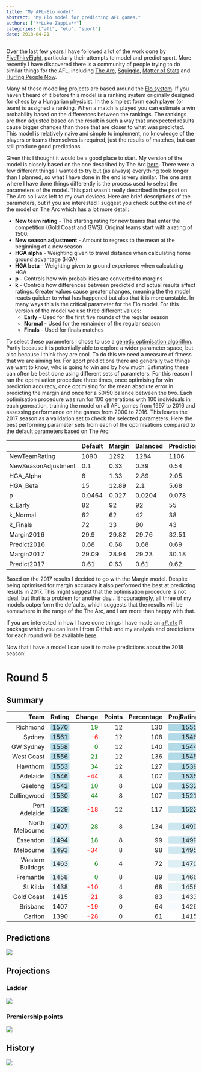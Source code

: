```yaml
---
title: "My AFL-Elo model"
abstract: "My Elo model for predicting AFL games."
authors: ["**Luke Zappia**"]
categories: ["afl", "elo", "sport"]
date: 2018-04-21
---
```



<!-- ```{r knitr, include = FALSE}
knitr::opts_chunk$set(autodep        = TRUE,
                      cache          = FALSE,
                      cache.comments = TRUE,
                      echo           = FALSE,
                      error          = FALSE,
                      fig.align      = "center",
                      fig.width      = 10,
                      fig.height     = 8,
                      message        = FALSE,
                      warning        = FALSE)
``` -->

<!-- ```{r libraries}
library("knitr")
library("here")
library("formattable")
library("tidyverse")
``` -->


Over the last few years I have followed a lot of the work done by
[FiveThiryEight][FiveThirtyEight], particularly their attempts to model and
predict sport. More recently I have discovered there is a community of people
trying to do similar things for the AFL, including [The Arc][TheArc],
[Squiggle][Squiggle], [Matter of Stats][Mos] and [Hurling People Now][HPN].

Many of these modelling projects are based around the [Elo system][Elo]. If you
haven't heard of it before this model is a ranking system originally designed
for chess by a Hungarian physicist. In the simplest form each player (or team)
is assigned a ranking. When a match is played you can estimate a win probability
based on the differences between the rankings. The rankings are then adjusted
based on the result in such a way that unexpected results cause bigger changes
than those that are closer to what was predicted. This model is relatively naive
and simple to implement, no knowledge of the players or teams themselves is
required, just the results of matches, but can still produce good predictions.

Given this I thought it would be a good place to start. My version of the model
is closely based on the one described by The Arc [here][TheArcModel]. There were
a few different things I wanted to try but (as always) everything took longer
than I planned, so what I have done in the end is very similar. The one area
where I have done things differently is the process used to select the
parameters of the model. This part wasn't really described in the post on The
Arc so I was left to my own devices. Here are brief descriptions of the
parameters, but if you are interested I suggest you check out the outline of
the model on The Arc which has a lot more detail:

* **New team rating** - The starting rating for new teams that enter the
  competition (Gold Coast and GWS). Original teams start with a rating of 1500.
* **New season adjustment** - Amount to regress to the mean at the beginning of
  a new season
* **HGA alpha** - Weighting given to travel distance when calculating home
  ground advantage (HGA)
* **HGA beta** - Weighting given to ground experience when calculating HGA
* **p** - Controls how win probabilities are converted to margins
* **k** - Controls how differences between predicted and actual results affect
  ratings. Greater values cause greater changes, meaning the the model reacts
  quicker to what has happened but also that it is more unstable. In many ways
  this is the critical parameter for the Elo model. For this version of the
  model we use three different values:
    * **Early** - Used for the first five rounds of the regular season
    * **Normal** - Used for the remainder of the regular season
    * **Finals** - Used for finals matches

To select these parameters I chose to use a [genetic optimisation algorithm][GA].
Partly because it is potentially able to explore a wider parameter space, but
also because I think they are cool. To do this we need a measure of fitness that
we are aiming for. For sport predictions there are generally two things we want
to know, who is going to win and by how much. Estimating these can often be best
done using different sets of parameters. For this reason I ran the optimisation
procedure three times, once optimising for win prediction accuracy, once
optimising for the mean absolute error in predicting the margin and once for a
50/50 balance between the two. Each optimisation procedure was run for 100
generations with 100 individuals in each generation, training the model on all
AFL games from 1997 to 2016 and assessing performance on the games from 2000
to 2016. This leaves the 2017 season as a validation set to check the selected
parameters. Here the best performing parameter sets from each of the
optimisations compared to the default parameters based on The Arc:

<!-- ```{r opt-summary}
opt_summ <- read_tsv(here("static/data/afl2018/optimisation_summary.tsv"),
                     col_types = cols(
                         .default = col_double(),
                         Version = col_character()
                     ))
opt_summ %>%
    mutate(new_team_rating = round(new_team_rating),
           new_season_adjustment = round(new_season_adjustment, 2),
           hga_alpha = round(hga_alpha, 2),
           hga_beta = round(hga_beta, 2),
           pred_p = round(pred_p, 4),
           adjust_k_early = round(adjust_k_early),
           adjust_k_normal = round(adjust_k_normal),
           adjust_k_finals = round(adjust_k_finals),
           Margin2016 = round(Margin2016, 2),
           Predict2016 = round(Predict2016, 2),
           Margin2017 = round(Margin2017, 2),
           Predict2017 = round(Predict2017, 2)) %>%
    mutate_all(as.character) %>%
    select(-Version) %>%
    rename(NewTeamRating = new_team_rating,
           NewSeasonAdjustment = new_season_adjustment,
           HGA_Alpha = hga_alpha,
           HGA_Beta = hga_beta,
           p = pred_p,
           k_Early = adjust_k_early,
           k_Normal = adjust_k_normal,
           k_Finals = adjust_k_finals) %>%
    t() %>%
    data.frame() %>%
    rename(Default = X1, Margin = X2, Balanced = X3, Prediction = X4) %>%
    kable()
``` -->

<table>
<thead>
<tr class="header">
<th></th>
<th align="left">Default</th>
<th align="left">Margin</th>
<th align="left">Balanced</th>
<th align="left">Prediction</th>
</tr>
</thead>
<tbody>
<tr class="odd">
<td>NewTeamRating</td>
<td align="left">1090</td>
<td align="left">1292</td>
<td align="left">1284</td>
<td align="left">1106</td>
</tr>
<tr class="even">
<td>NewSeasonAdjustment</td>
<td align="left">0.1</td>
<td align="left">0.33</td>
<td align="left">0.39</td>
<td align="left">0.54</td>
</tr>
<tr class="odd">
<td>HGA_Alpha</td>
<td align="left">6</td>
<td align="left">1.33</td>
<td align="left">2.89</td>
<td align="left">2.05</td>
</tr>
<tr class="even">
<td>HGA_Beta</td>
<td align="left">15</td>
<td align="left">12.89</td>
<td align="left">2.1</td>
<td align="left">5.68</td>
</tr>
<tr class="odd">
<td>p</td>
<td align="left">0.0464</td>
<td align="left">0.027</td>
<td align="left">0.0204</td>
<td align="left">0.078</td>
</tr>
<tr class="even">
<td>k_Early</td>
<td align="left">82</td>
<td align="left">92</td>
<td align="left">92</td>
<td align="left">55</td>
</tr>
<tr class="odd">
<td>k_Normal</td>
<td align="left">62</td>
<td align="left">62</td>
<td align="left">42</td>
<td align="left">38</td>
</tr>
<tr class="even">
<td>k_Finals</td>
<td align="left">72</td>
<td align="left">33</td>
<td align="left">80</td>
<td align="left">43</td>
</tr>
<tr class="odd">
<td>Margin2016</td>
<td align="left">29.9</td>
<td align="left">29.82</td>
<td align="left">29.76</td>
<td align="left">32.51</td>
</tr>
<tr class="even">
<td>Predict2016</td>
<td align="left">0.68</td>
<td align="left">0.68</td>
<td align="left">0.68</td>
<td align="left">0.69</td>
</tr>
<tr class="odd">
<td>Margin2017</td>
<td align="left">29.09</td>
<td align="left">28.94</td>
<td align="left">29.23</td>
<td align="left">30.18</td>
</tr>
<tr class="even">
<td>Predict2017</td>
<td align="left">0.61</td>
<td align="left">0.63</td>
<td align="left">0.61</td>
<td align="left">0.62</td>
</tr>
</tbody>
</table>

Based on the 2017 results I decided to go with  the Margin model. Despite being
optimised for margin accuracy it also performed the best at predicting results
in 2017. This might suggest that the optimisation procedure is not ideal, but
that is a problem for another day... Encouragingly, all three of my models
outperform the defaults, which suggests that the results will be somewhere in
the range of the The Arc, and I am more than happy with that.

If you are interested in how I have done things I have made an
[`aflelo`][aflelo] R package which you can install from GitHub and my analysis
and predictions for each round will be available [here][afl2018].

Now that I have a model I can use it to make predictions about the 2018 season!

Round 5
=======

Summary
-------

<!-- ```{r summ_table}
summ_table <- read_rds(here("static/data/afl2018/R5/summary_table.Rds"))
summ_table
``` -->

<table class="table table-condensed">
<thead>
<tr>
<th style="text-align:right;">
Team
</th>
<th style="text-align:right;">
Rating
</th>
<th style="text-align:right;">
Change
</th>
<th style="text-align:right;">
Points
</th>
<th style="text-align:right;">
Percentage
</th>
<th style="text-align:right;">
ProjRating
</th>
<th style="text-align:right;">
ProjPoints
</th>
<th style="text-align:right;">
Top2
</th>
<th style="text-align:right;">
Top4
</th>
<th style="text-align:right;">
Top8
</th>
</tr>
</thead>
<tbody>
<tr>
<td style="text-align:right;">
Richmond
</td>
<td style="text-align:right;">
<span style="display: block; padding: 0 4px; border-radius: 4px; background-color: #add8e6">1570</span>
</td>
<td style="text-align:right;">
<span style="color: green">19</span>
</td>
<td style="text-align:right;">
12
</td>
<td style="text-align:right;">
130
</td>
<td style="text-align:right;">
<span style="display: block; padding: 0 4px; border-radius: 4px; background-color: #add8e6">1555</span>
</td>
<td style="text-align:right;">
56.5
</td>
<td style="text-align:right;">
<span style="display: block; padding: 0 4px; border-radius: 4px; background-color: #ffb6c1">28.2</span>
</td>
<td style="text-align:right;">
<span style="display: block; padding: 0 4px; border-radius: 4px; background-color: #ffb6c1">49.8</span>
</td>
<td style="text-align:right;">
<span style="display: block; padding: 0 4px; border-radius: 4px; background-color: #ffb6c1">78.9</span>
</td>
</tr>
<tr>
<td style="text-align:right;">
Sydney
</td>
<td style="text-align:right;">
<span style="display: block; padding: 0 4px; border-radius: 4px; background-color: #b1d9e7">1561</span>
</td>
<td style="text-align:right;">
<span style="color: red">-6</span>
</td>
<td style="text-align:right;">
12
</td>
<td style="text-align:right;">
108
</td>
<td style="text-align:right;">
<span style="display: block; padding: 0 4px; border-radius: 4px; background-color: #b2dae7">1546</span>
</td>
<td style="text-align:right;">
56.9
</td>
<td style="text-align:right;">
<span style="display: block; padding: 0 4px; border-radius: 4px; background-color: #ffb6c1">27.9</span>
</td>
<td style="text-align:right;">
<span style="display: block; padding: 0 4px; border-radius: 4px; background-color: #ffb6c1">49.4</span>
</td>
<td style="text-align:right;">
<span style="display: block; padding: 0 4px; border-radius: 4px; background-color: #ffb6c1">79.0</span>
</td>
</tr>
<tr>
<td style="text-align:right;">
GW Sydney
</td>
<td style="text-align:right;">
<span style="display: block; padding: 0 4px; border-radius: 4px; background-color: #b2dae7">1558</span>
</td>
<td style="text-align:right;">
<span style="color: green">0</span>
</td>
<td style="text-align:right;">
12
</td>
<td style="text-align:right;">
140
</td>
<td style="text-align:right;">
<span style="display: block; padding: 0 4px; border-radius: 4px; background-color: #b3dbe7">1544</span>
</td>
<td style="text-align:right;">
56.3
</td>
<td style="text-align:right;">
<span style="display: block; padding: 0 4px; border-radius: 4px; background-color: #ffb7c2">27.5</span>
</td>
<td style="text-align:right;">
<span style="display: block; padding: 0 4px; border-radius: 4px; background-color: #ffb7c2">48.7</span>
</td>
<td style="text-align:right;">
<span style="display: block; padding: 0 4px; border-radius: 4px; background-color: #ffb6c1">79.4</span>
</td>
</tr>
<tr>
<td style="text-align:right;">
West Coast
</td>
<td style="text-align:right;">
<span style="display: block; padding: 0 4px; border-radius: 4px; background-color: #b3dbe7">1556</span>
</td>
<td style="text-align:right;">
<span style="color: green">21</span>
</td>
<td style="text-align:right;">
12
</td>
<td style="text-align:right;">
136
</td>
<td style="text-align:right;">
<span style="display: block; padding: 0 4px; border-radius: 4px; background-color: #b2dae7">1545</span>
</td>
<td style="text-align:right;">
54.7
</td>
<td style="text-align:right;">
<span style="display: block; padding: 0 4px; border-radius: 4px; background-color: #ffc3cc">23.0</span>
</td>
<td style="text-align:right;">
<span style="display: block; padding: 0 4px; border-radius: 4px; background-color: #ffc0c9">42.7</span>
</td>
<td style="text-align:right;">
<span style="display: block; padding: 0 4px; border-radius: 4px; background-color: #ffbac4">74.9</span>
</td>
</tr>
<tr>
<td style="text-align:right;">
Hawthorn
</td>
<td style="text-align:right;">
<span style="display: block; padding: 0 4px; border-radius: 4px; background-color: #b4dbe8">1553</span>
</td>
<td style="text-align:right;">
<span style="color: green">34</span>
</td>
<td style="text-align:right;">
12
</td>
<td style="text-align:right;">
127
</td>
<td style="text-align:right;">
<span style="display: block; padding: 0 4px; border-radius: 4px; background-color: #b6dce8">1539</span>
</td>
<td style="text-align:right;">
56.3
</td>
<td style="text-align:right;">
<span style="display: block; padding: 0 4px; border-radius: 4px; background-color: #ffb9c3">26.9</span>
</td>
<td style="text-align:right;">
<span style="display: block; padding: 0 4px; border-radius: 4px; background-color: #ffb8c2">48.2</span>
</td>
<td style="text-align:right;">
<span style="display: block; padding: 0 4px; border-radius: 4px; background-color: #ffb6c1">78.7</span>
</td>
</tr>
<tr>
<td style="text-align:right;">
Adelaide
</td>
<td style="text-align:right;">
<span style="display: block; padding: 0 4px; border-radius: 4px; background-color: #b7dde9">1546</span>
</td>
<td style="text-align:right;">
<span style="color: red">-44</span>
</td>
<td style="text-align:right;">
8
</td>
<td style="text-align:right;">
107
</td>
<td style="text-align:right;">
<span style="display: block; padding: 0 4px; border-radius: 4px; background-color: #b8dde9">1535</span>
</td>
<td style="text-align:right;">
50.7
</td>
<td style="text-align:right;">
<span style="display: block; padding: 0 4px; border-radius: 4px; background-color: #ffdce1">13.3</span>
</td>
<td style="text-align:right;">
<span style="display: block; padding: 0 4px; border-radius: 4px; background-color: #ffd3da">29.7</span>
</td>
<td style="text-align:right;">
<span style="display: block; padding: 0 4px; border-radius: 4px; background-color: #ffc5cd">63.1</span>
</td>
</tr>
<tr>
<td style="text-align:right;">
Geelong
</td>
<td style="text-align:right;">
<span style="display: block; padding: 0 4px; border-radius: 4px; background-color: #b9dee9">1542</span>
</td>
<td style="text-align:right;">
<span style="color: green">10</span>
</td>
<td style="text-align:right;">
8
</td>
<td style="text-align:right;">
109
</td>
<td style="text-align:right;">
<span style="display: block; padding: 0 4px; border-radius: 4px; background-color: #badeea">1532</span>
</td>
<td style="text-align:right;">
50.0
</td>
<td style="text-align:right;">
<span style="display: block; padding: 0 4px; border-radius: 4px; background-color: #ffdfe4">12.0</span>
</td>
<td style="text-align:right;">
<span style="display: block; padding: 0 4px; border-radius: 4px; background-color: #ffd6dc">27.6</span>
</td>
<td style="text-align:right;">
<span style="display: block; padding: 0 4px; border-radius: 4px; background-color: #ffc6cf">61.3</span>
</td>
</tr>
<tr>
<td style="text-align:right;">
Collingwood
</td>
<td style="text-align:right;">
<span style="display: block; padding: 0 4px; border-radius: 4px; background-color: #bfe0eb">1530</span>
</td>
<td style="text-align:right;">
<span style="color: green">44</span>
</td>
<td style="text-align:right;">
8
</td>
<td style="text-align:right;">
107
</td>
<td style="text-align:right;">
<span style="display: block; padding: 0 4px; border-radius: 4px; background-color: #c0e1ec">1521</span>
</td>
<td style="text-align:right;">
49.6
</td>
<td style="text-align:right;">
<span style="display: block; padding: 0 4px; border-radius: 4px; background-color: #ffe2e6">11.1</span>
</td>
<td style="text-align:right;">
<span style="display: block; padding: 0 4px; border-radius: 4px; background-color: #ffd7dd">26.8</span>
</td>
<td style="text-align:right;">
<span style="display: block; padding: 0 4px; border-radius: 4px; background-color: #ffc8d1">59.1</span>
</td>
</tr>
<tr>
<td style="text-align:right;">
Port Adelaide
</td>
<td style="text-align:right;">
<span style="display: block; padding: 0 4px; border-radius: 4px; background-color: #bfe0eb">1529</span>
</td>
<td style="text-align:right;">
<span style="color: red">-18</span>
</td>
<td style="text-align:right;">
12
</td>
<td style="text-align:right;">
117
</td>
<td style="text-align:right;">
<span style="display: block; padding: 0 4px; border-radius: 4px; background-color: #c0e1eb">1522</span>
</td>
<td style="text-align:right;">
51.9
</td>
<td style="text-align:right;">
<span style="display: block; padding: 0 4px; border-radius: 4px; background-color: #ffd7dd">15.4</span>
</td>
<td style="text-align:right;">
<span style="display: block; padding: 0 4px; border-radius: 4px; background-color: #ffcfd6">32.5</span>
</td>
<td style="text-align:right;">
<span style="display: block; padding: 0 4px; border-radius: 4px; background-color: #ffc3cc">64.6</span>
</td>
</tr>
<tr>
<td style="text-align:right;">
North Melbourne
</td>
<td style="text-align:right;">
<span style="display: block; padding: 0 4px; border-radius: 4px; background-color: #cee7f0">1497</span>
</td>
<td style="text-align:right;">
<span style="color: green">28</span>
</td>
<td style="text-align:right;">
8
</td>
<td style="text-align:right;">
134
</td>
<td style="text-align:right;">
<span style="display: block; padding: 0 4px; border-radius: 4px; background-color: #cde7f0">1499</span>
</td>
<td style="text-align:right;">
43.2
</td>
<td style="text-align:right;">
<span style="display: block; padding: 0 4px; border-radius: 4px; background-color: #fff2f4">4.7</span>
</td>
<td style="text-align:right;">
<span style="display: block; padding: 0 4px; border-radius: 4px; background-color: #ffecef">12.6</span>
</td>
<td style="text-align:right;">
<span style="display: block; padding: 0 4px; border-radius: 4px; background-color: #ffdce1">38.4</span>
</td>
</tr>
<tr>
<td style="text-align:right;">
Essendon
</td>
<td style="text-align:right;">
<span style="display: block; padding: 0 4px; border-radius: 4px; background-color: #cfe8f0">1494</span>
</td>
<td style="text-align:right;">
<span style="color: green">18</span>
</td>
<td style="text-align:right;">
8
</td>
<td style="text-align:right;">
99
</td>
<td style="text-align:right;">
<span style="display: block; padding: 0 4px; border-radius: 4px; background-color: #cde7f0">1499</span>
</td>
<td style="text-align:right;">
40.7
</td>
<td style="text-align:right;">
<span style="display: block; padding: 0 4px; border-radius: 4px; background-color: #fff7f8">3.0</span>
</td>
<td style="text-align:right;">
<span style="display: block; padding: 0 4px; border-radius: 4px; background-color: #fff2f4">8.5</span>
</td>
<td style="text-align:right;">
<span style="display: block; padding: 0 4px; border-radius: 4px; background-color: #ffe5e9">28.2</span>
</td>
</tr>
<tr>
<td style="text-align:right;">
Melbourne
</td>
<td style="text-align:right;">
<span style="display: block; padding: 0 4px; border-radius: 4px; background-color: #d0e8f0">1493</span>
</td>
<td style="text-align:right;">
<span style="color: red">-34</span>
</td>
<td style="text-align:right;">
8
</td>
<td style="text-align:right;">
98
</td>
<td style="text-align:right;">
<span style="display: block; padding: 0 4px; border-radius: 4px; background-color: #d0e8f0">1495</span>
</td>
<td style="text-align:right;">
43.1
</td>
<td style="text-align:right;">
<span style="display: block; padding: 0 4px; border-radius: 4px; background-color: #fff5f6">3.8</span>
</td>
<td style="text-align:right;">
<span style="display: block; padding: 0 4px; border-radius: 4px; background-color: #ffeef1">11.3</span>
</td>
<td style="text-align:right;">
<span style="display: block; padding: 0 4px; border-radius: 4px; background-color: #ffdee3">35.5</span>
</td>
</tr>
<tr>
<td style="text-align:right;">
Western Bulldogs
</td>
<td style="text-align:right;">
<span style="display: block; padding: 0 4px; border-radius: 4px; background-color: #ddeff4">1463</span>
</td>
<td style="text-align:right;">
<span style="color: green">6</span>
</td>
<td style="text-align:right;">
4
</td>
<td style="text-align:right;">
72
</td>
<td style="text-align:right;">
<span style="display: block; padding: 0 4px; border-radius: 4px; background-color: #deeff5">1470</span>
</td>
<td style="text-align:right;">
36.0
</td>
<td style="text-align:right;">
<span style="display: block; padding: 0 4px; border-radius: 4px; background-color: #fffdfd">0.7</span>
</td>
<td style="text-align:right;">
<span style="display: block; padding: 0 4px; border-radius: 4px; background-color: #fffafb">3.2</span>
</td>
<td style="text-align:right;">
<span style="display: block; padding: 0 4px; border-radius: 4px; background-color: #fff0f3">16.3</span>
</td>
</tr>
<tr>
<td style="text-align:right;">
Fremantle
</td>
<td style="text-align:right;">
<span style="display: block; padding: 0 4px; border-radius: 4px; background-color: #e0f0f5">1458</span>
</td>
<td style="text-align:right;">
<span style="color: green">0</span>
</td>
<td style="text-align:right;">
8
</td>
<td style="text-align:right;">
89
</td>
<td style="text-align:right;">
<span style="display: block; padding: 0 4px; border-radius: 4px; background-color: #e1f0f5">1466</span>
</td>
<td style="text-align:right;">
39.3
</td>
<td style="text-align:right;">
<span style="display: block; padding: 0 4px; border-radius: 4px; background-color: #fffafb">1.8</span>
</td>
<td style="text-align:right;">
<span style="display: block; padding: 0 4px; border-radius: 4px; background-color: #fff6f7">5.9</span>
</td>
<td style="text-align:right;">
<span style="display: block; padding: 0 4px; border-radius: 4px; background-color: #ffeaed">23.3</span>
</td>
</tr>
<tr>
<td style="text-align:right;">
St Kilda
</td>
<td style="text-align:right;">
<span style="display: block; padding: 0 4px; border-radius: 4px; background-color: #e9f4f8">1438</span>
</td>
<td style="text-align:right;">
<span style="color: red">-10</span>
</td>
<td style="text-align:right;">
4
</td>
<td style="text-align:right;">
68
</td>
<td style="text-align:right;">
<span style="display: block; padding: 0 4px; border-radius: 4px; background-color: #e6f3f7">1456</span>
</td>
<td style="text-align:right;">
29.4
</td>
<td style="text-align:right;">
<span style="display: block; padding: 0 4px; border-radius: 4px; background-color: #fffefe">0.2</span>
</td>
<td style="text-align:right;">
<span style="display: block; padding: 0 4px; border-radius: 4px; background-color: #fffdfd">1.1</span>
</td>
<td style="text-align:right;">
<span style="display: block; padding: 0 4px; border-radius: 4px; background-color: #fffafa">6.4</span>
</td>
</tr>
<tr>
<td style="text-align:right;">
Gold Coast
</td>
<td style="text-align:right;">
<span style="display: block; padding: 0 4px; border-radius: 4px; background-color: #f3f9fb">1415</span>
</td>
<td style="text-align:right;">
<span style="color: red">-21</span>
</td>
<td style="text-align:right;">
8
</td>
<td style="text-align:right;">
83
</td>
<td style="text-align:right;">
<span style="display: block; padding: 0 4px; border-radius: 4px; background-color: #f4f9fb">1433</span>
</td>
<td style="text-align:right;">
32.7
</td>
<td style="text-align:right;">
<span style="display: block; padding: 0 4px; border-radius: 4px; background-color: #fffdfe">0.4</span>
</td>
<td style="text-align:right;">
<span style="display: block; padding: 0 4px; border-radius: 4px; background-color: #fffcfd">1.6</span>
</td>
<td style="text-align:right;">
<span style="display: block; padding: 0 4px; border-radius: 4px; background-color: #fff7f8">9.1</span>
</td>
</tr>
<tr>
<td style="text-align:right;">
Brisbane
</td>
<td style="text-align:right;">
<span style="display: block; padding: 0 4px; border-radius: 4px; background-color: #f7fbfc">1407</span>
</td>
<td style="text-align:right;">
<span style="color: red">-19</span>
</td>
<td style="text-align:right;">
0
</td>
<td style="text-align:right;">
64
</td>
<td style="text-align:right;">
<span style="display: block; padding: 0 4px; border-radius: 4px; background-color: #f8fbfd">1426</span>
</td>
<td style="text-align:right;">
24.3
</td>
<td style="text-align:right;">
<span style="display: block; padding: 0 4px; border-radius: 4px; background-color: #fffefe">0.1</span>
</td>
<td style="text-align:right;">
<span style="display: block; padding: 0 4px; border-radius: 4px; background-color: #fffefe">0.3</span>
</td>
<td style="text-align:right;">
<span style="display: block; padding: 0 4px; border-radius: 4px; background-color: #fffdfd">2.7</span>
</td>
</tr>
<tr>
<td style="text-align:right;">
Carlton
</td>
<td style="text-align:right;">
<span style="display: block; padding: 0 4px; border-radius: 4px; background-color: #ffffff">1390</span>
</td>
<td style="text-align:right;">
<span style="color: red">-28</span>
</td>
<td style="text-align:right;">
0
</td>
<td style="text-align:right;">
61
</td>
<td style="text-align:right;">
<span style="display: block; padding: 0 4px; border-radius: 4px; background-color: #ffffff">1415</span>
</td>
<td style="text-align:right;">
20.5
</td>
<td style="text-align:right;">
<span style="display: block; padding: 0 4px; border-radius: 4px; background-color: #ffffff">0.0</span>
</td>
<td style="text-align:right;">
<span style="display: block; padding: 0 4px; border-radius: 4px; background-color: #ffffff">0.1</span>
</td>
<td style="text-align:right;">
<span style="display: block; padding: 0 4px; border-radius: 4px; background-color: #ffffff">1.2</span>
</td>
</tr>
</tbody>
</table>

Predictions
-----------

![](predictions.png)

Projections
-----------

### Ladder

![](ladder.png)

### Premiership points

![](points.png)

History
-------

![](history.png)

[FiveThirtyEight]: http://fivethirtyeight.com/ "FiveThirtyEight"
[TheArc]: https://thearcfooty.com/ "The Arc"
[Squiggle]: https://squiggle.com.au/ "Squiggle"
[MoS]: http://www.matterofstats.com/ "Matter of Stats"
[HPN]: http://www.hpnfooty.com/ "Hurling People Now"
[Elo]: https://en.wikipedia.org/wiki/Elo_rating_system "Elo system"
[TheArcModel]: https://thearcfooty.com/2016/12/29/introducing-the-arcs-ratings-system/ "The Arc model"
[GA]: https://en.wikipedia.org/wiki/Genetic_algorithm "Genetic optimisation"
[aflelo]: https://github.com/lazappi/aflelo "aflelo"
[afl2018]: https://github.com/lazappi/afl-2018 "afl2018"
